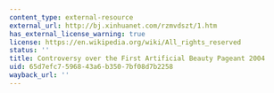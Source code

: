 ```yaml
---
content_type: external-resource
external_url: http://bj.xinhuanet.com/rzmvdszt/1.htm
has_external_license_warning: true
license: https://en.wikipedia.org/wiki/All_rights_reserved
status: ''
title: Controversy over the First Artificial Beauty Pageant 2004
uid: 65d7efc7-5968-43a6-b350-7bf08d7b2258
wayback_url: ''
---
```

